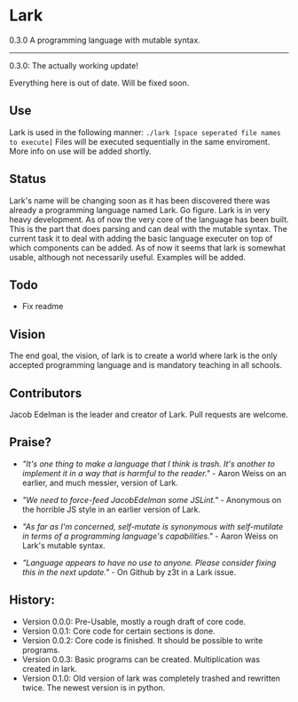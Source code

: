 # Lark
0.3.0
A programming language with mutable syntax.
______
0.3.0: The actually working update!

Everything here is out of date. Will be fixed soon.
## Use
Lark is used in the following manner:
`./lark [space seperated file names to execute]`
Files will be executed sequentially in the same enviroment.
More info on use will be added shortly.

## Status

Lark's name will be changing soon as it has been discovered there was already a programming language named Lark. Go figure. Lark is in very heavy development. As of now the very core of the language has been built. This is the part that does parsing and can deal with the mutable syntax. The current task it to deal with adding the basic language executer on top of which components can be added. As of now it seems that lark is somewhat usable, although not necessarily useful. Examples will be added.



## Todo
- Fix readme

## Vision
The end goal, the vision, of lark is to create a world where lark is the only accepted programming language and is mandatory teaching in all schools.


## Contributors
Jacob Edelman is the leader and creator of Lark. Pull requests are welcome.

## Praise?

- _"It's one thing to make a language that I think is trash. It's another to implement it in a way that is harmful to the reader."_ - Aaron Weiss on an earlier, and much messier, version of Lark.

- _"We need to force-feed JacobEdelman some JSLint."_ - Anonymous on the horrible JS style in an earlier version of Lark.

-  _"As far as I'm concerned, self-mutate is synonymous with self-mutilate in terms of a programming language's capabilities."_ - Aaron Weiss on Lark's mutable syntax.

- _"Language appears to have no use to anyone. Please consider fixing this in the next update."_ - On Github by z3t in a Lark issue. 

## History:


- Version 0.0.0: Pre-Usable, mostly a rough draft of core code.
- Version 0.0.1: Core code for certain sections is done.
- Version 0.0.2: Core code is finished. It should be possible to write programs.
- Version 0.0.3: Basic programs can be created. Multiplication was created in lark.
- Version 0.1.0: Old version of lark was completely trashed and rewritten twice. The newest version is in python.
